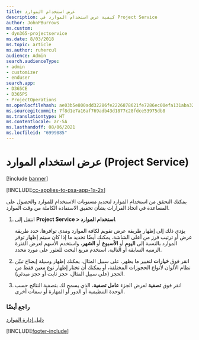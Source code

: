 ```yaml
---
title: عرض استخدام الموارد
description: كيفية عرض استخدام الموارد في Project Service
author: JohnPBurrows
ms.custom:
- dyn365-projectservice
ms.date: 8/03/2018
ms.topic: article
ms.author: ruhercul
audience: Admin
search.audienceType:
- admin
- customizer
- enduser
search.app:
- D365CE
- D365PS
- ProjectOperations
ms.openlocfilehash: ae03b5e800add32286fe2226878621fe7286ec00efa131aba32957a63c9783cc
ms.sourcegitcommit: 7f8d1e7a16af769adb43d1877c28fdce53975db8
ms.translationtype: HT
ms.contentlocale: ar-SA
ms.lasthandoff: 08/06/2021
ms.locfileid: "6999885"
---
```

# <a name="view-resource-utilization-project-service"></a>عرض استخدام الموارد (Project Service)

[!include [banner](../includes/psa-now-project-operations.md)]

[!INCLUDE[cc-applies-to-psa-app-1x-2x](../includes/cc-applies-to-psa-app-1x-2x.md)]

يمكنك التحقق من استخدام الموارد لتحديد مستويات الاستخدام للموارد والحصول على المساعدة في اتخاذ القرارات بشأن تحقيق الاستفادة الكاملة من وقت الموارد.  
  
1. انتقل إلى **Project Service > استخدام الموارد‬**. 

     يؤدي ذلك إلى إظهار طريقة عرض تقويم لكافة الموارد ومدى توافرها. حدد طريقة عرض أو ترتيب فرز من أعلى الشاشة. يمكنك أيضًا تحديد ما إذا كان سيتم إظهار توفر الموارد بالنسبة إلى **اليوم** أو **الأسبوع** أو **الشهر**، واستخدم الأسهم لعرض الفترة الزمنية السابقة أو التالية. استخدم مربع البحث للعثور على مورد محدد.      
  
2. انقر فوق **خيارات** لتغيير ما يظهر. على سبيل المثال، يمكنك إظهار وسيلة إيضاح تبيّن نظام الألوان لأنواع الحجوزات المختلفة، أو يمكنك أن تختار إظهار نوع معين فقط من الحجز (على سبيل المثال، حجز ثابت أو حجز مبدئي).  

3. انقر فوق **تصفية** لعرض الجزء **عامل تصفية**، الذي يسمح لك بتصفية النتائج حسب الوحدة التنظيمية أو الدور أو المهارة أو سمات أخرى.  
  
### <a name="see-also"></a>راجع أيضًا  
 [دليل إدارة الموارد](../psa/resource-manager-guide.md)


[!INCLUDE[footer-include](../includes/footer-banner.md)]